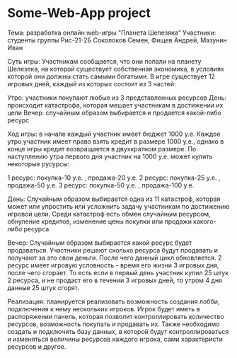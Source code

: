 # Some-Web-App project
Тема: разработка онлайн web-игры "Планета Шелезяка"
Участники: студенты группы Рис-21-2Б Соколоков Семен, Фищев Андрей, Мазунин Иван

Суть игры: Участникам сообщается, что они попали на планету Шелезека, на которой 
существует собственная экономика, в условиях которой они должны стать самыми
богатыми. В игре существует 12 игровых дней, каждый из которых состоит из 3 частей:

Утро: участники покупают любые из 3 представленных ресурсов
День: происходит катастрофа, которая мешает участникам в достижении их цели
Вечер: случайным образом выбирается и продается какой-либо ресурс

Ход игры: в начале каждый участник имеет бюджет 1000 у.е. Каждое утро участник
имеет право взять кредит в размере 1000 у.е., однако в конце игры кредит возвращается в двухкратном размере.
По наступлению утра первого дня участник на 1000 у.е. может купить некоторые русурсы:

1 ресурс: покупка-10 у.е. , продажа-20 у.е.
2 ресурс: покупка-25 у.е. , продажа-50 у.е.
3 ресурс: покупка-50 у.е. , продажа-100 у.е.

День:
Случайным образом выбирается одна из 11 катастроф, которая может или упростить или усложнить
задачу участникам по достижению игровой цели. Среди катастроф есть обмен случайным ресурсом,
обнуление кредитов, изменение цены покупки или продажи какого-либо ресурса

Вечер:
Случайным образом выбирается какой ресурс будет продаваться. Участники решают сколько
ресурса будут продавать и получают за это свои деньги. После чего данный цикл обновляется.
2 ресурс имеет игровую условность - время его жизни 3 игровых дня, после чего сгорает.
То есть если в первый день участник купил 25 штук 2 ресурса, и не продаст его в течении 3 игровых
дней, то утром 4 дня данные 25 штук сгорят.

Реализация: планируется реализовать возможность создания лобби, подключения к нему нескольких игроков.
Игрок будет иметь в распоряжении панель, которая позволит контроллировать количество ресурсов, возможность
покупать и продавать их. Также необходимо создать и подключить базу данных, в которой будут контроллироваться
и изменяться величины ресурсов каждого игрока, сами характеристи ресурсов и другое. 
